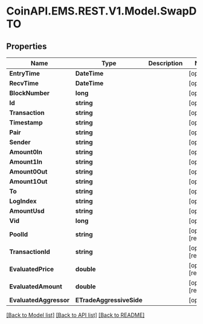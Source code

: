 # CoinAPI.EMS.REST.V1.Model.SwapDTO

## Properties

Name | Type | Description | Notes
------------ | ------------- | ------------- | -------------
**EntryTime** | **DateTime** |  | [optional] 
**RecvTime** | **DateTime** |  | [optional] 
**BlockNumber** | **long** |  | [optional] 
**Id** | **string** |  | [optional] 
**Transaction** | **string** |  | [optional] 
**Timestamp** | **string** |  | [optional] 
**Pair** | **string** |  | [optional] 
**Sender** | **string** |  | [optional] 
**Amount0In** | **string** |  | [optional] 
**Amount1In** | **string** |  | [optional] 
**Amount0Out** | **string** |  | [optional] 
**Amount1Out** | **string** |  | [optional] 
**To** | **string** |  | [optional] 
**LogIndex** | **string** |  | [optional] 
**AmountUsd** | **string** |  | [optional] 
**Vid** | **long** |  | [optional] 
**PoolId** | **string** |  | [optional] [readonly] 
**TransactionId** | **string** |  | [optional] [readonly] 
**EvaluatedPrice** | **double** |  | [optional] [readonly] 
**EvaluatedAmount** | **double** |  | [optional] [readonly] 
**EvaluatedAggressor** | **ETradeAggressiveSide** |  | [optional] 

[[Back to Model list]](../README.md#documentation-for-models) [[Back to API list]](../README.md#documentation-for-api-endpoints) [[Back to README]](../README.md)

